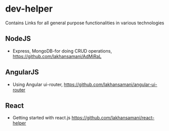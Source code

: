 # dev-helper
Contains Links for all general purpose functionalities in various technologies

## NodeJS

* Express, MongoDB-for doing CRUD operations, https://github.com/lakhansamani/AdMiRaL

## AngularJS

* Using Angular ui-router, https://github.com/lakhansamani/angular-ui-router

## React

* Getting started with react.js https://github.com/lakhansamani/react-helper
